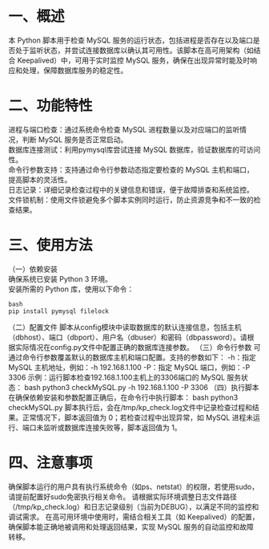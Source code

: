 # 一、概述
本 Python 脚本用于检查 MySQL 服务的运行状态，包括进程是否存在以及端口是否处于监听状态，并尝试连接数据库以确认其可用性。该脚本在高可用架构（如结合 Keepalived）中，可用于实时监控 MySQL 服务，确保在出现异常时能及时响应和处理，保障数据库服务的稳定性。
# 二、功能特性
进程与端口检查：通过系统命令检查 MySQL 进程数量以及对应端口的监听情况，判断 MySQL 服务是否正常启动。  
数据库连接测试：利用pymysql库尝试连接 MySQL 数据库，验证数据库的可访问性。  
命令行参数支持：支持通过命令行参数动态指定要检查的 MySQL 主机和端口，提高脚本的灵活性。  
日志记录：详细记录检查过程中的关键信息和错误，便于故障排查和系统监控。  
文件锁机制：使用文件锁避免多个脚本实例同时运行，防止资源竞争和不一致的检查结果。  
# 三、使用方法
（一）依赖安装  
确保系统已安装 Python 3 环境。  
安装所需的 Python 库，使用以下命令： 
```
bash 
pip install pymysql filelock
```

（二）配置文件
脚本从config模块中读取数据库的默认连接信息，包括主机（dbhost）、端口（dbport）、用户名（dbuser）和密码（dbpassword）。请根据实际情况在config.py文件中配置正确的数据库连接参数。
（三）命令行参数
可通过命令行参数覆盖默认的数据库主机和端口配置。支持的参数如下：
-h：指定 MySQL 主机地址，例如：-h 192.168.1.100
-P：指定 MySQL 端口，例如：-P 3306
示例：运行脚本检查192.168.1.100主机上的3306端口的 MySQL 服务状态：
bash
python3 checkMySQL.py -h 192.168.1.100 -P 3306
（四）执行脚本
在确保依赖安装和参数配置正确后，在命令行中执行脚本：
bash
python3 checkMySQL.py
脚本执行后，会在/tmp/kp_check.log文件中记录检查过程和结果。正常情况下，脚本返回值为 0；若检查过程中出现异常，如 MySQL 进程未运行、端口未监听或数据库连接失败等，脚本返回值为 1。

# 四、注意事项
确保脚本运行的用户具有执行系统命令（如ps、netstat）的权限，若使用sudo，请提前配置好sudo免密执行相关命令。
请根据实际环境调整日志文件路径（/tmp/kp_check.log）和日志记录级别（当前为DEBUG），以满足不同的监控和调试需求。
在高可用环境中使用时，需结合相关工具（如 Keepalived）的配置，确保脚本能正确地被调用和处理返回结果，实现 MySQL 服务的自动监控和故障转移。
